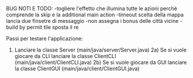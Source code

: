 BUG NOTI E TODO:
-togliere l'effetto che illumina tutte le azioni perchè comprende la skip e la additional main action
-timeout scelta della mappa lancia due finsetre di messaggio
-non assegna i bonus delle città vicine
-build by permit tile sposta il re

Passi per testare l'applicazione:
1) Lanciare la classe Server (main/java/server/Server.java)
2a) Se si vuole giocare da CLI lanciare la classe ClientCLI (main/java/client/ClientCLI.java)
2b) Se si vuole giocare da GUI lanciare la classe ClientGUI (main/java/client/ClientGUI.java)
